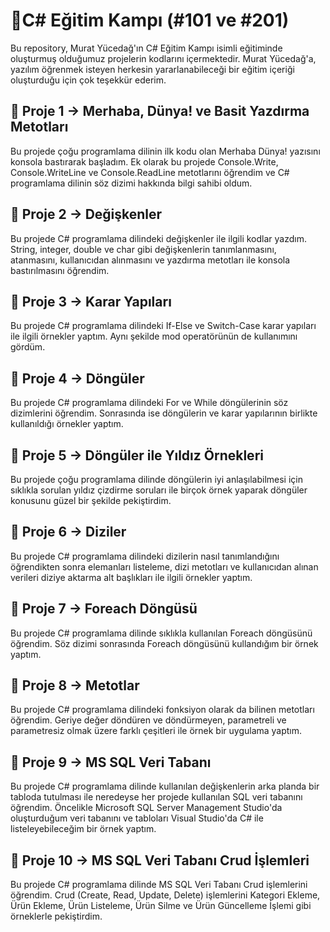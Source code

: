 # :gem:C# Eğitim Kampı (#101 ve #201)
Bu repository, Murat Yücedağ'ın C# Eğitim Kampı isimli eğitiminde oluşturmuş olduğumuz projelerin kodlarını içermektedir. Murat Yücedağ'a, yazılım öğrenmek isteyen herkesin yararlanabileceği bir eğitim içeriği oluşturduğu için çok teşekkür ederim.

## :pushpin: Proje 1 -> Merhaba, Dünya! ve Basit Yazdırma Metotları
Bu projede çoğu programlama dilinin ilk kodu olan Merhaba Dünya! yazısını konsola bastırarak başladım. Ek olarak bu projede Console.Write, Console.WriteLine ve Console.ReadLine metotlarını öğrendim ve C# programlama dilinin söz dizimi hakkında bilgi sahibi oldum.

## :pushpin: Proje 2 -> Değişkenler
Bu projede C# programlama dilindeki değişkenler ile ilgili kodlar yazdım. String, integer, double ve char gibi değişkenlerin tanımlanmasını, atanmasını, kullanıcıdan alınmasını ve yazdırma metotları ile konsola bastırılmasını öğrendim.

## :pushpin: Proje 3 -> Karar Yapıları
Bu projede C# programlama dilindeki If-Else ve Switch-Case karar yapıları ile ilgili örnekler yaptım. Aynı şekilde mod operatörünün de kullanımını gördüm.

## :pushpin: Proje 4 -> Döngüler
Bu projede C# programlama dilindeki For ve While döngülerinin söz dizimlerini öğrendim. Sonrasında ise döngülerin ve karar yapılarının birlikte kullanıldığı örnekler yaptım.

## :pushpin: Proje 5 -> Döngüler ile Yıldız Örnekleri
Bu projede çoğu programlama dilinde döngülerin iyi anlaşılabilmesi için sıklıkla sorulan yıldız çizdirme soruları ile birçok örnek yaparak döngüler konusunu güzel bir şekilde pekiştirdim.

## :pushpin: Proje 6 -> Diziler
Bu projede C# programlama dilindeki dizilerin nasıl tanımlandığını öğrendikten sonra elemanları listeleme, dizi metotları ve kullanıcıdan alınan verileri diziye aktarma alt başlıkları ile ilgili örnekler yaptım.

## :pushpin: Proje 7 -> Foreach Döngüsü
Bu projede C# programlama dilinde sıklıkla kullanılan Foreach döngüsünü öğrendim. Söz dizimi sonrasında Foreach döngüsünü kullandığım bir örnek yaptım.

## :pushpin: Proje 8 -> Metotlar
Bu projede C# programlama dilindeki fonksiyon olarak da bilinen metotları öğrendim. Geriye değer döndüren ve döndürmeyen, parametreli ve parametresiz olmak üzere farklı çeşitleri ile örnek bir uygulama yaptım.

## :pushpin: Proje 9 -> MS SQL Veri Tabanı
Bu projede C# programlama dilinde kullanılan değişkenlerin arka planda bir tabloda tutulması ile neredeyse her projede kullanılan SQL veri tabanını öğrendim. Öncelikle Microsoft SQL Server Management Studio'da oluşturduğum veri tabanını ve tabloları Visual Studio'da C# ile listeleyebileceğim bir örnek yaptım.

## :pushpin: Proje 10 -> MS SQL Veri Tabanı Crud İşlemleri
Bu projede C# programlama dilinde MS SQL Veri Tabanı Crud işlemlerini öğrendim. Crud (Create, Read, Update, Delete) işlemlerini Kategori Ekleme, Ürün Ekleme, Ürün Listeleme, Ürün Silme ve Ürün Güncelleme İşlemi gibi örneklerle pekiştirdim.
